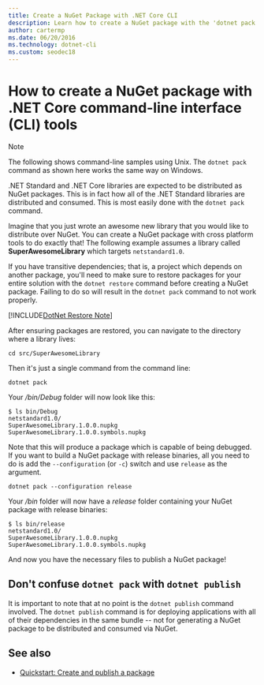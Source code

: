 ```yaml
---
title: Create a NuGet Package with .NET Core CLI
description: Learn how to create a NuGet package with the 'dotnet pack' command.
author: cartermp
ms.date: 06/20/2016
ms.technology: dotnet-cli
ms.custom: seodec18
---
```

# How to create a NuGet package with .NET Core command-line interface (CLI) tools

> [!NOTE]
> The following shows command-line samples using Unix. The `dotnet pack` command as shown here works the same way on Windows.

.NET Standard and .NET Core libraries are expected to be distributed as NuGet packages. This is in fact how all of the .NET Standard libraries are distributed and consumed. This is most easily done with the `dotnet pack` command.

Imagine that you just wrote an awesome new library that you would like to distribute over NuGet. You can create a NuGet package with cross platform tools to do exactly that! The following example assumes a library called **SuperAwesomeLibrary** which targets `netstandard1.0`.

If you have transitive dependencies; that is, a project which depends on another package, you'll need to make sure to restore packages for your entire solution with the `dotnet restore` command before creating a NuGet package. Failing to do so will result in the `dotnet pack` command to not work properly.

[!INCLUDE[DotNet Restore Note](~/includes/dotnet-restore-note.md)]

After ensuring packages are restored, you can navigate to the directory where a library lives:

```console
cd src/SuperAwesomeLibrary
```

Then it's just a single command from the command line:

```dotnetcli
dotnet pack
```

Your */bin/Debug* folder will now look like this:

```console
$ ls bin/Debug
netstandard1.0/
SuperAwesomeLibrary.1.0.0.nupkg
SuperAwesomeLibrary.1.0.0.symbols.nupkg
```

Note that this will produce a package which is capable of being debugged. If you want to build a NuGet package with release binaries, all you need to do is add the `--configuration` (or `-c`) switch and use `release` as the argument.

```dotnetcli
dotnet pack --configuration release
```

Your */bin* folder will now have a *release* folder containing your NuGet package with release binaries:

```console
$ ls bin/release
netstandard1.0/
SuperAwesomeLibrary.1.0.0.nupkg
SuperAwesomeLibrary.1.0.0.symbols.nupkg
```

And now you have the necessary files to publish a NuGet package!

## Don't confuse `dotnet pack` with `dotnet publish`

It is important to note that at no point is the `dotnet publish` command involved. The `dotnet publish` command is for deploying applications with all of their dependencies in the same bundle -- not for generating a NuGet package to be distributed and consumed via NuGet.

## See also

- [Quickstart: Create and publish a package](/nuget/quickstart/create-and-publish-a-package-using-the-dotnet-cli)
